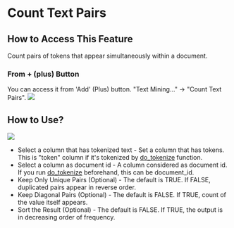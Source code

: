 # Count Text Pairs

## How to Access This Feature

Count pairs of tokens that appear simultaneously within a document.

### From + (plus) Button
You can access it from 'Add' (Plus) button. "Text Mining..." -> "Count Text Pairs".
![](images/pair_count_add.png)

## How to Use?

![](images/pair_count_param.png)

* Select a column that has tokenized text - Set a column that has tokens. This is "token" column if it's tokenized by [do_tokenize](./do_tokenize.md) function.
* Select a column as document id - A column considered as document id. If you run [do_tokenize](./do_tokenize.md) beforehand, this can be document_id.
* Keep Only Unique Pairs (Optional) - The default is TRUE. If FALSE, duplicated pairs appear in reverse order.
* Keep Diagonal Pairs (Optional) - The default is FALSE. If TRUE, count of the value itself appears.
* Sort the Result (Optional) - The default is FALSE. If TRUE, the output is in decreasing order of frequency.
